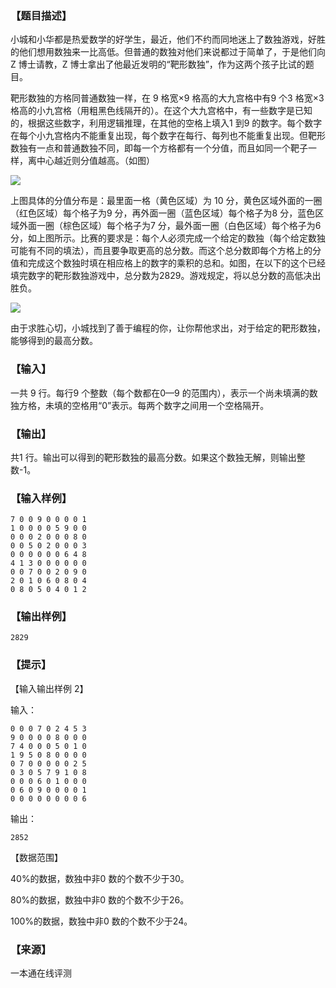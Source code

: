 ### 【题目描述】

小城和小华都是热爱数学的好学生，最近，他们不约而同地迷上了数独游戏，好胜的他们想用数独来一比高低。但普通的数独对他们来说都过于简单了，于是他们向Z 博士请教，Z 博士拿出了他最近发明的“靶形数独”，作为这两个孩子比试的题目。

靶形数独的方格同普通数独一样，在 9 格宽×9 格高的大九宫格中有9 个3 格宽×3 格高的小九宫格（用粗黑色线隔开的）。在这个大九宫格中，有一些数字是已知的，根据这些数字，利用逻辑推理，在其他的空格上填入1 到9 的数字。每个数字在每个小九宫格内不能重复出现，每个数字在每行、每列也不能重复出现。但靶形数独有一点和普通数独不同，即每一个方格都有一个分值，而且如同一个靶子一样，离中心越近则分值越高。（如图）

![](pic/1447a.gif)

上图具体的分值分布是：最里面一格（黄色区域）为 10 分，黄色区域外面的一圈（红色区域）每个格子为9 分，再外面一圈（蓝色区域）每个格子为8 分，蓝色区域外面一圈（棕色区域）每个格子为7 分，最外面一圈（白色区域）每个格子为6 分，如上图所示。比赛的要求是：每个人必须完成一个给定的数独（每个给定数独可能有不同的填法），而且要争取更高的总分数。而这个总分数即每个方格上的分值和完成这个数独时填在相应格上的数字的乘积的总和。如图，在以下的这个已经填完数字的靶形数独游戏中，总分数为2829。游戏规定，将以总分数的高低决出胜负。

![](pic/1447b.gif)

由于求胜心切，小城找到了善于编程的你，让你帮他求出，对于给定的靶形数独，能够得到的最高分数。

### 【输入】

一共 9 行。每行9 个整数（每个数都在0—9 的范围内），表示一个尚未填满的数独方格，未填的空格用“0”表示。每两个数字之间用一个空格隔开。

### 【输出】

共1 行。输出可以得到的靶形数独的最高分数。如果这个数独无解，则输出整数-1。

### 【输入样例】

```
7 0 0 9 0 0 0 0 1
1 0 0 0 0 5 9 0 0
0 0 0 2 0 0 0 8 0
0 0 5 0 2 0 0 0 3
0 0 0 0 0 0 6 4 8
4 1 3 0 0 0 0 0 0
0 0 7 0 0 2 0 9 0
2 0 1 0 6 0 8 0 4
0 8 0 5 0 4 0 1 2
```

### 【输出样例】

```
2829
```

### 【提示】

【输入输出样例 2】

输入：

```
0 0 0 7 0 2 4 5 3
9 0 0 0 0 8 0 0 0
7 4 0 0 0 5 0 1 0
1 9 5 0 8 0 0 0 0
0 7 0 0 0 0 0 2 5
0 3 0 5 7 9 1 0 8
0 0 0 6 0 1 0 0 0
0 6 0 9 0 0 0 0 1
0 0 0 0 0 0 0 0 6
```

输出：

```
2852
```

【数据范围】

40%的数据，数独中非0 数的个数不少于30。

80%的数据，数独中非0 数的个数不少于26。

100%的数据，数独中非0 数的个数不少于24。


 ### 【来源】

 一本通在线评测 